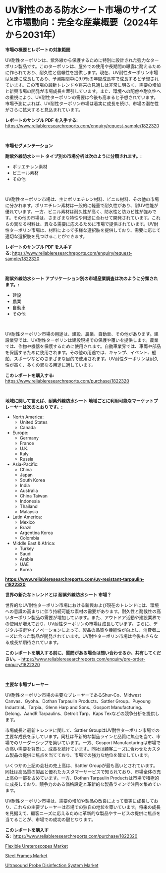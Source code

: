 <p><h1>UV耐性のある防水シート市場のサイズと市場動向：完全な産業概要（2024年から2031年）</h1></p><p><strong>市場の概要とレポートの対象範囲</strong></p>
<p><p>UV耐性ターポリンは、紫外線から保護するために特別に設計された強力なターポリン製品です。このターポリンは、屋外での使用や長期間の曝露に耐えるために作られており、耐久性と信頼性を提供します。現在、UV耐性ターポリン市場は急速に成長しており、予測期間中に9.9％の年間成長率で成長すると予想されています。この市場の最新トレンドや将来の見通しは非常に明るく、需要の増加と新興市場の開発が市場成長を牽引しています。また、環境への配慮や耐久性への重視により、UV耐性ターポリンの需要は今後も高まると予想されています。市場予測によれば、UV耐性ターポリン市場は着実に成長を続け、市場の潜在性がさらに拡大すると見込まれています。</p></p>
<p><strong>レポートのサンプル PDF を入手する:</strong> <a href="https://www.reliableresearchreports.com/enquiry/request-sample/1822320">https://www.reliableresearchreports.com/enquiry/request-sample/1822320</a></p>
<p>&nbsp;</p>
<p><strong>市場セグメンテーション</strong></p>
<p><strong>耐紫外線防水シート タイプ別の市場分析は次のように分類されます。:</strong></p>
<p><ul><li>ポリエチレン素材</li><li>ビニール素材</li><li>その他</li></ul></p>
<p>&nbsp;</p>
<p><p>UV耐性ターポリン市場は、主にポリエチレン材料、ビニル材料、その他の市場に分かれます。ポリエチレン素材は一般的に軽量で耐久性があり、耐UV性能が優れています。一方、ビニル素材は耐久性が高く、防水性と防カビ性が強みです。その他の市場は、さまざまな特性や用途に合わせて開発されています。これらの異なる材料は、異なる需要に応えるために市場で提供されています。UV耐性ターポリン市場は、材料によって多様な選択肢を提供しており、需要に応じて適切な選択肢を見つけることができます。</p></p>
<p><strong>レポートのサンプル PDF を入手する:</strong>&nbsp;<a href="https://www.reliableresearchreports.com/enquiry/request-sample/1822320">https://www.reliableresearchreports.com/enquiry/request-sample/1822320</a></p>
<p>&nbsp;</p>
<p><strong> 耐紫外線防水シート アプリケーション別の市場産業調査は次のように分類されます。:</strong></p>
<p><ul><li>建設</li><li>農業</li><li>自動車</li><li>その他</li></ul></p>
<p>&nbsp;</p>
<p><p>UV耐性ターポリン市場の用途は、建設、農業、自動車、その他があります。建設業界では、UV耐性ターポリンは建設現場での保護や覆いを提供します。農業では、作物や機器を保護するために使用されます。自動車業界では、車両や部品を保護するために使用されます。その他の用途では、キャンプ、イベント、船舶、スポーツなどのさまざまな目的で使用されます。UV耐性ターポリンは耐久性が高く、多くの異なる用途に適しています。</p></p>
<p><strong>このレポートを購入する:</strong>&nbsp; <a href="https://www.reliableresearchreports.com/purchase/1822320">https://www.reliableresearchreports.com/purchase/1822320</a></p>
<p>&nbsp;</p>
<p><strong>地域に関して言えば、耐紫外線防水シート 地域ごとに利用可能なマーケットプレーヤーは次のとおりです。:</strong></p>
<p><ul>
    <li>
        North America:
        <ul>
            <li>United States</li>
            <li>Canada</li>
        </ul>
    </li>
    <li>
        Europe:
        <ul>
            <li>Germany</li>
            <li>France</li>
            <li>U.K.</li>
            <li>Italy</li>
            <li>Russia</li>
        </ul>
    </li>
    <li>
        Asia-Pacific:
        <ul>
            <li>China</li>
            <li>Japan</li>
            <li>South Korea</li>
            <li>India</li>
            <li>Australia</li>
            <li>China Taiwan</li>
            <li>Indonesia</li>
            <li>Thailand</li>
            <li>Malaysia</li>
        </ul>
    </li>
    <li>
        Latin America:
        <ul>
            <li>Mexico</li>
            <li>Brazil</li>
            <li>Argentina Korea</li>
            <li>Colombia</li>
        </ul>
    </li>
    <li>
        Middle East & Africa:
        <ul>
            <li>Turkey</li>
            <li>Saudi</li>
            <li>Arabia</li>
            <li>UAE</li>
            <li>Korea</li>
        </ul>
    </li>
    </ul></p>
<p><strong><a href="https://www.reliableresearchreports.com/uv-resistant-tarpaulin-r1822320">https://www.reliableresearchreports.com/uv-resistant-tarpaulin-r1822320</a></strong>&nbsp;</p>
<p><strong>世界の新たなトレンドとは 耐紫外線防水シート 市場？</strong></p>
<p><p>世界的なUV耐性ターポリン市場における新興および現在のトレンドには、環境への意識の高まりに伴う持続可能な素材の需要があります。耐久性と耐候性の高いターポリン製品の需要が増加しています。また、アウトドア活動や建設業界での使用が増えており、UV耐性ターポリンの市場は成長しています。さらに、デジタル技術やイノベーションによって、製品の品質や機能性が向上し、消費者ニーズに合った製品が開発されています。UV耐性ターポリン市場は今後もさらなる成長が期待されています。</p></p>
<p><strong>このレポートを購入する前に、質問がある場合は問い合わせるか、共有してください。</strong>- <a href="https://www.reliableresearchreports.com/enquiry/pre-order-enquiry/1822320">https://www.reliableresearchreports.com/enquiry/pre-order-enquiry/1822320</a></p>
<p>&nbsp;</p>
<p><strong>主要な市場プレーヤー</strong></p>
<p><p>UV耐性ターポリン市場の主要なプレーヤーであるShur-Co、Midwest Canvas、Gyoha、Dothan Tarpaulin Products、Sattler Group、Puyoung Industrial、Tarpia、Glenn Harp and Sons、Gosport Manufacturing、Delong、AandR Tarpaulins、Detroit Tarp、Kaps Texなどの競争分析を提供します。</p><p>市場成長と最新トレンドに関して、Sattler GroupはUV耐性ターポリン市場での主要な成長を示しています。同社は革新的な製品ラインと品質に焦点を当て、市場でのリーダーシップを築いています。一方、Gosport Manufacturingは市場での高い需要を背景に、成長を続けています。同社は顧客ニーズに合わせたカスタム製品の提供に焦点を当てており、市場での強力な地位を確立しています。</p><p>いくつかの上記の会社の売上高は、Sattler Groupが最も高いとされています。同社は高品質の製品と優れたカスタマーサービスで知られており、市場全体の売上高の一部を占めています。一方、Dothan Tarpaulin Productsは市場で積極的に成長しており、競争力のある価格設定と革新的な製品ラインで注目を集めています。</p><p>UV耐性ターポリン市場は、需要の増加や製品の改良によって着実に成長しており、これらの主要プレーヤーは市場での独自の地位を築いています。将来の成長を見据えて、顧客ニーズに応えるために革新的な製品やサービスの提供に焦点を当てることが、市場での成功の鍵となります。</p></p>
<p><strong>このレポートを購入する:</strong>&nbsp;&nbsp;<a href="https://www.reliableresearchreports.com/purchase/1822320">https://www.reliableresearchreports.com/purchase/1822320</a></p>
<p><p><a href="https://www.linkedin.com/pulse/flexible-ureteroscopes-market-share-evolution-growth-ov0ke?trackingId=J5ObiC2b5tS5ut%2FhC8jTPQ%3D%3D">Flexible Ureteroscopes Market</a></p><p><a href="https://www.linkedin.com/pulse/steel-frames-market-size-focuses-dynamics-in-depth-analysis-ikske?trackingId=ALXCFuuuPJ5ifAioIHF4Ng%3D%3D">Steel Frames Market</a></p><p><a href="https://www.linkedin.com/pulse/ultrasound-probe-disinfection-system-market-size-outlook-kml9e?trackingId=teA94qxVrV%2BnfjQImVkLDQ%3D%3D">Ultrasound Probe Disinfection System Market</a></p></p>